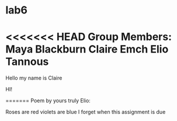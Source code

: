 # lab6
<<<<<<< HEAD
Group Members:
Maya Blackburn
Claire Emch
Elio Tannous
=======
Hello my name is Claire

HI!


=======
Poem by yours truly Elio:

Roses are red
	violets are blue
I forget when
	this assignment is due
